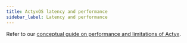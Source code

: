 ```yaml
---
title: ActyxOS latency and performance
sidebar_label: Latency and performance
---
```


Refer to our [conceptual guide on performance and limitations of Actyx](../conceptual-guides/performance-and-limits-of-actyx).

